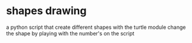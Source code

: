 # shapes drawing

a python script that create different shapes with the turtle module
change the shape by playing with the number's on the script

